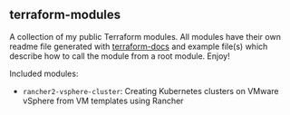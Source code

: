## terraform-modules

A collection of my public Terraform modules. All modules have their own readme file generated with [terraform-docs](https://github.com/segmentio/terraform-docs) and example file(s) which describe how to call the module from a root module. Enjoy!

Included modules:
* `rancher2-vsphere-cluster`: Creating Kubernetes clusters on VMware vSphere from VM templates using Rancher 
